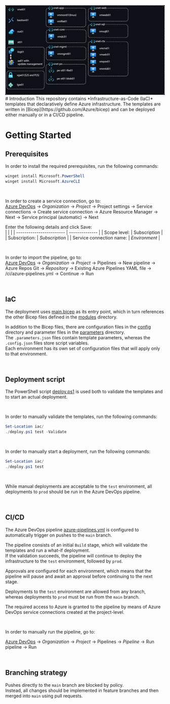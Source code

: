 <img src="./Env2.png"/>
# Introduction
This repository contains *Infrastructure-as-Code (IaC)* templates that declaratively define Azure infrastructure.  
The templates are written in [Bicep](https://github.com/Azure/bicep) and can be deployed either manually or in a CI/CD pipeline.

<br>

# Getting Started

## Prerequisites
In order to install the required prerequisites, run the following commands:
```powershell
winget install Microsoft.PowerShell
winget install Microsoft.AzureCLI
```

<br>

In order to create a service connection, go to:  
[Azure DevOps](https://dev.azure.com/) → *Organization* → *Project* → Project settings → Service connections → Create service connection → Azure Resource Manager → Next → Service principal (automatic) → Next

Enter the following details and click Save:  
|                          |                |
| ------------------------ | -------------- |
| Scope level:             | Subscription   |
| Subscription:            | *Subscription* |
| Service connection name: | *Environment*  |


<br>

In order to import the pipeline, go to:  
[Azure DevOps](https://dev.azure.com/) → *Organization* → *Project* → Pipelines → New pipeline → Azure Repos Git → *Repository* → Existing Azure Pipelines YAML file → /ci/azure-pipelines.yml → Continue → Run

<br>

## IaC
The deployment uses [main.bicep](/iac/main.bicep) as its entry point, which in turn references the other Bicep files defined in the [modules](/iac/modules/) directory.

In addition to the Bicep files, there are configuration files in the [config](/iac/config/) directory and parameter files in the [parameters](/iac/parameters/) directory.  
The `.parameters.json` files contain template parameters, whereas the `.config.json` files store script variables.  
Each environment has its own set of configuration files that will apply only to that environment.

<br>

## Deployment script
The PowerShell script [deploy.ps1](/iac/deploy.ps1) is used both to validate the templates and to start an actual deployment.

<br>

In order to manually validate the templates, run the following commands:
```powershell
Set-Location iac/
./deploy.ps1 test -Validate
```

<br>

In order to manually start a deployment, run the following commands:
```powershell
Set-Location iac/
./deploy.ps1 test
```

<br>

While manual deployments are acceptable to the `test` environment, all deployments to `prod` should be run in the Azure DevOps pipeline.

<br>

## CI/CD
The Azure DevOps pipeline [azure-pipelines.yml](ci/azure-pipelines.yml) is configured to automatically trigger on pushes to the `main` branch.

The pipeline consists of an initial `Build` stage, which will validate the templates and run a what-if deployment.  
If the validation succeeds, the pipeline will continue to deploy the infrastructure to the `test` environment, followed by `prod`.

Approvals are configured for each environment, which means that the pipeline will pause and await an approval before continuing to the next stage.

Deployments to the `test` environment are allowed from any branch, whereas deployments to `prod` must be run from the `main` branch.

The required access to Azure is granted to the pipeline by means of Azure DevOps service connections created at the project-level.

<br>

In order to manually run the pipeline, go to:

[Azure DevOps](https://dev.azure.com/) → *Organization* → *Project* → Pipelines → *Pipeline* → Run pipeline → Run

<br>

## Branching strategy
Pushes directly to the `main` branch are blocked by policy.  
Instead, all changes should be implemented in feature branches and then merged into `main` using pull requests.